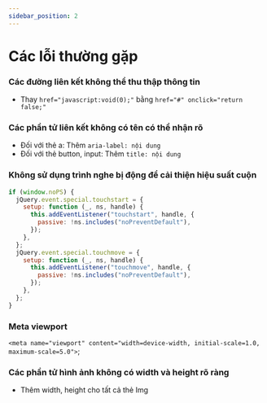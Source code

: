 ```yaml
---
sidebar_position: 2
---
```


# Các lỗi thường gặp

### Các đường liên kết không thể thu thập thông tin

- Thay `href="javascript:void(0);"` bằng `href="#" onclick="return false;"`

### Các phần tử liên kết không có tên có thể nhận rõ

- Đối với thẻ a: Thêm `aria-label: nội dung`
- Đối với thẻ button, input: Thêm `title: nội dung`

### Không sử dụng trình nghe bị động để cải thiện hiệu suất cuộn

```js
if (window.noPS) {
  jQuery.event.special.touchstart = {
    setup: function (_, ns, handle) {
      this.addEventListener("touchstart", handle, {
        passive: !ns.includes("noPreventDefault"),
      });
    },
  };
  jQuery.event.special.touchmove = {
    setup: function (_, ns, handle) {
      this.addEventListener("touchmove", handle, {
        passive: !ns.includes("noPreventDefault"),
      });
    },
  };
}
```

### Meta viewport

`<meta name="viewport" content="width=device-width, initial-scale=1.0, maximum-scale=5.0">`;

### Các phần tử hình ảnh không có width và height rõ ràng
- Thêm width, height cho tất cả thẻ Img
